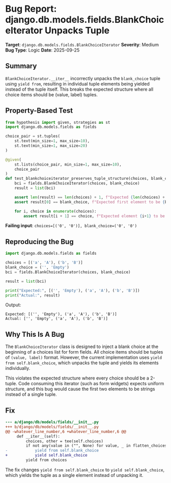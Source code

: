 # Bug Report: django.db.models.fields.BlankChoiceIterator Unpacks Tuple

**Target**: `django.db.models.fields.BlankChoiceIterator`
**Severity**: Medium
**Bug Type**: Logic
**Date**: 2025-09-25

## Summary

`BlankChoiceIterator.__iter__` incorrectly unpacks the `blank_choice` tuple using `yield from`, resulting in individual tuple elements being yielded instead of the tuple itself. This breaks the expected structure where all choice items should be (value, label) tuples.

## Property-Based Test

```python
from hypothesis import given, strategies as st
import django.db.models.fields as fields

choice_pair = st.tuples(
    st.text(min_size=1, max_size=10),
    st.text(min_size=1, max_size=20)
)

@given(
    st.lists(choice_pair, min_size=1, max_size=10),
    choice_pair
)
def test_blankchoiceiterator_preserves_tuple_structure(choices, blank_choice):
    bci = fields.BlankChoiceIterator(choices, blank_choice)
    result = list(bci)

    assert len(result) == len(choices) + 1, f"Expected {len(choices) + 1} choices, got {len(result)}"
    assert result[0] == blank_choice, f"Expected first element to be {blank_choice}, got {result[0]}"

    for i, choice in enumerate(choices):
        assert result[i + 1] == choice, f"Expected element {i+1} to be {choice}, got {result[i + 1]}"
```

**Failing input**: `choices=[('0', '0')], blank_choice=('0', '0')`

## Reproducing the Bug

```python
import django.db.models.fields as fields

choices = [('a', 'A'), ('b', 'B')]
blank_choice = ('', 'Empty')
bci = fields.BlankChoiceIterator(choices, blank_choice)

result = list(bci)

print("Expected:", [('', 'Empty'), ('a', 'A'), ('b', 'B')])
print("Actual:", result)
```

Output:
```
Expected: [('', 'Empty'), ('a', 'A'), ('b', 'B')]
Actual: ['', 'Empty', ('a', 'A'), ('b', 'B')]
```

## Why This Is A Bug

The `BlankChoiceIterator` class is designed to inject a blank choice at the beginning of a choices list for form fields. All choice items should be tuples of `(value, label)` format. However, the current implementation uses `yield from self.blank_choice`, which unpacks the tuple and yields its elements individually.

This violates the expected structure where every choice should be a 2-tuple. Code consuming this iterator (such as form widgets) expects uniform structure, and this bug would cause the first two elements to be strings instead of a single tuple.

## Fix

```diff
--- a/django/db/models/fields/__init__.py
+++ b/django/db/models/fields/__init__.py
@@ -whatever_line_number,6 +whatever_line_number,6 @@
     def __iter__(self):
         choices, other = tee(self.choices)
         if not any(value in ("", None) for value, _ in flatten_choices(other)):
-            yield from self.blank_choice
+            yield self.blank_choice
         yield from choices
```

The fix changes `yield from self.blank_choice` to `yield self.blank_choice`, which yields the tuple as a single element instead of unpacking it.